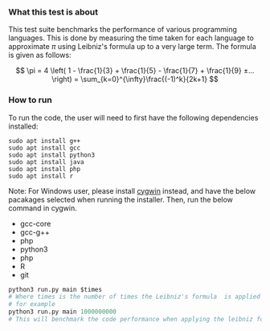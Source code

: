 ### What this test is about
This test suite benchmarks the performance of various programming languages. This is done by measuring the time taken for each language to approximate $\pi$ using Leibniz's formula up to a very large term.
The formula is given as follows:

$$
\pi = 4 \left( 1 - \frac{1}{3} + \frac{1}{5} - \frac{1}{7} + \frac{1}{9} ±... \right) = \sum_{k=0}^{\infty}\frac{(-1)^k}{2k+1}
$$

### How to run
To run the code, the user will need to first have the following dependencies installed:
```
sudo apt install g++
sudo apt install gcc
sudo apt install python3
sudo apt install java
sudo apt install php
sudo apt install r
```

Note: For Windows user, please install <a href="https://cygwin.com/">cygwin</a> instead, and have the below pacakages selected when running the installer. Then, run the below command in cygwin.
* gcc-core
* gcc-g++
* php
* python3
* php
* R
* git

```python
python3 run.py main $times
# Where times is the number of times the Leibniz's formula  is applied
# for example
python3 run.py main 1000000000
# This will benchmark the code performance when applying the leibniz formula a billion times
```
